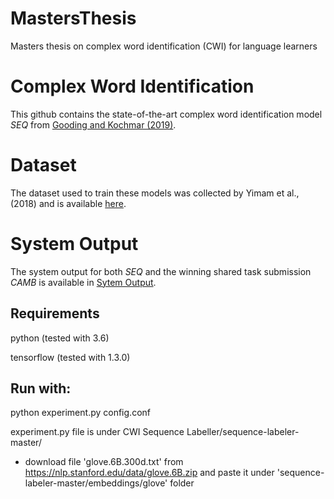 # MastersThesis
Masters thesis on complex word identification (CWI) for language learners

# Complex Word Identification

This github contains the state-of-the-art complex word identification model *SEQ* from [Gooding and Kochmar (2019)](https://www.aclweb.org/anthology/P19-1109). 

# Dataset

The dataset used to train these models was collected by Yimam et al., (2018) and is available [here](https://www.inf.uni-hamburg.de/en/inst/ab/lt/resources/data/complex-word-identification-dataset.html).

# System Output

The system output for both *SEQ* and the winning shared task submission *CAMB* is available in [Sytem Output](./System%20Output).

## Requirements
python (tested with 3.6)

tensorflow (tested with 1.3.0)

## Run with:

python experiment.py config.conf

experiment.py file is under CWI Sequence Labeller/sequence-labeler-master/

- download file 'glove.6B.300d.txt' from https://nlp.stanford.edu/data/glove.6B.zip and paste it under 'sequence-labeler-master/embeddings/glove' folder
